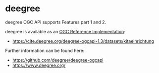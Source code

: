 # deegree

deegree OGC API supports Features part 1 and 2.

deegree is available as an [OGC Reference Implementation](https://www.ogc.org/resources/product-details/?pid=1736):

* https://cite.deegree.org/deegree-ogcapi-1.3/datasets/kitaeinrichtung

Further information can be found here:

* https://github.com/deegree/deegree-ogcapi
* https://www.deegree.org/
